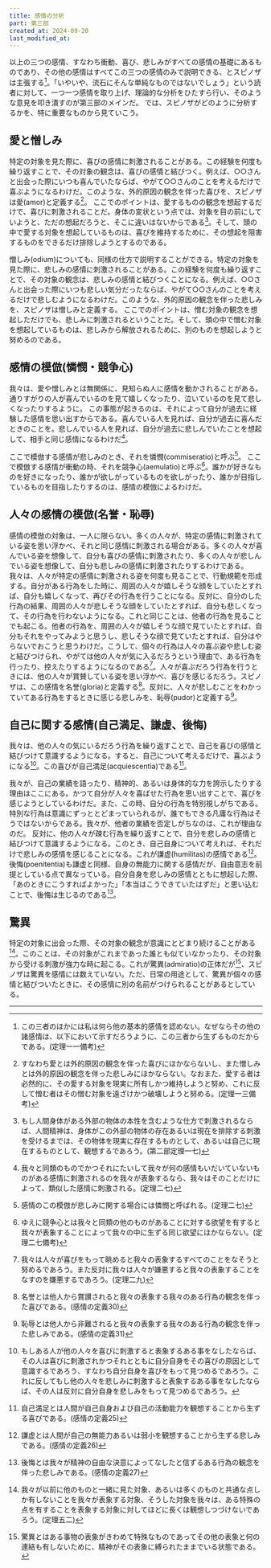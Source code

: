 ```yaml
---
title: 感情の分析
part: 第三部
created_at: 2024-09-20
last_modified_at: 
---
```


以上の三つの感情、すなわち衝動、喜び、悲しみがすべての感情の基礎にあるものであり、その他の感情はすべてこの三つの感情のみで説明できる、とスピノザは主張する[^ref1-1]。「いやいや、流石にそんな単純なものではないでしょう」という読者に対して、一つ一つ感情を取り上げ、理論的な分析をひたすら行い、そのような意見を叩き潰すのが第三部のメインだ。
では、スピノザがどのように分析するかを、特に重要なものから見ていこう。

[^ref1-1]:この三者のほかには私は何ら他の基本的感情を認めない。なぜならその他の諸感情は、以下において示すだろうように、この三者から生ずるものだからである。(定理一一備考)

## 愛と憎しみ

特定の対象を見た際に、喜びの感情に刺激されることがある。この経験を何度も繰り返すことで、その対象の観念は、喜びの感情と結びつく。例えば、○○さんと出会った際にいつも喜んでいたならば、やがて○○さんのことを考えるだけで喜ぶようになるわけだ。このような、外的原因の観念を伴った喜びを、スピノザは愛(amor)と定義する[^ref2-1]。
ここでのポイントは、愛するものの観念を想起するだけで、喜びに刺激されることだ。身体の変状という点では、対象を目の前にしていようと、ただの想起だろうと、そこに違いはないからである[^ref2-2]。そして、頭の中で愛する対象を想起しているものは、喜びを維持するために、その想起を阻害するものをできるだけ排除しようとするのである。

[^ref2-1]:すなわち愛とは外的原因の観念を伴った喜びにほかならないし、また憎しみとは外的原因の観念を伴った悲しみにほかならない。なおまた、愛する者は必然的に、その愛する対象を現実に所有しかつ維持しようと努め、これに反して憎む者はその憎む対象を遠ざけかつ破壊しようと努める。(定理一三備考)

[^ref2-2]:もし人間身体がある外部の物体の本性を含むような仕方で刺激されるならば、人間精神は、身体がこの外部の物体の存在あるいは現在を排除する刺激を受けるまでは、その物体を現実に存在するものとして、あるいは自己に現在するものとして、観想するであろう。(第二部定理一七)

憎しみ(odium)についても、同様の仕方で説明することができる。特定の対象を見た際に、悲しみの感情に刺激されることがある。この経験を何度も繰り返すことで、その対象の観念は、悲しみの感情と結びつくことになる。例えば、○○さんと出会った際にいつも悲しい気分だったならば、やがて○○さんのことを考えるだけで悲しむようになるわけだ。このような、外的原因の観念を伴った悲しみを、スピノザは憎しみと定義する。
ここでのポイントは、憎む対象の観念を想起しただけでも、悲しみに刺激されるということだ。そして、頭の中で憎む対象を想起しているものは、悲しみから解放されるために、別のものを想起しようと努めるのである。

## 感情の模倣(憐憫・競争心)

我々は、愛や憎しみとは無関係に、見知らぬ人に感情を動かされることがある。通りすがりの人が喜んでいるのを見て嬉しくなったり、泣いているのを見て悲しくなったりするように。
この事態が起きるのは、それによって自分が過去に経験した感情を思い出すからである。喜んでいる人を見れば、自分が過去に喜んだときのことを。悲しんでいる人を見れば、自分が過去に悲しんでいたことを想起して、相手と同じ感情になるわけだ[^ref3-1]。

[^ref3-1]:我々と同類のものでかつそれにたいして我々が何の感情もいだいていないものがある感情に刺激されるのを我々が表象するなら、我々はそのことだけによって、類似した感情に刺激される。(定理二七)

ここで模倣する感情が悲しみのとき、それを憐憫(commiseratio)と呼ぶ[^ref3-2]。
ここで模倣する感情が衝動の時、それを競争心(aemulatio)と呼ぶ[^ref3-3]。誰かが好きなものを好きになったり、誰かが欲しがっているものを欲しがったり、誰かが目指しているものを目指したりするのは、感情の模倣によるわけだ。

[^ref3-2]:感情のこの模倣が悲しみに関する場合には憐憫と呼ばれる。(定理二七)

[^ref3-3]:ゆえに競争心とは我々と同類の他のものがあることに対する欲望を有すると我々が表象することによって我々の中に生ずる同じ欲望にほかならない。(定理二七備考) 

## 人々の感情の模倣(名誉・恥辱)

感情の模倣の対象は、一人に限らない。多くの人々が、特定の感情に刺激されている姿を思い浮かべ、それと同じ感情に刺激される場合がある。多くの人々が喜んでいる姿を想像して、自分も喜びの感情に刺激されたり、多くの人々が悲しんでいる姿を想像して、自分も悲しみの感情に刺激されたりするわけである。
我々は、人々が特定の感情に刺激される姿を何度も見ることで、行動規範を形成する。自分がある行為をした時に、周囲の人々が嬉しそうな顔をしていたとすれば、自分も嬉しくなって、再びその行為を行うことになる。反対に、自分のした行為の結果、周囲の人々が悲しそうな顔をしていたとすれば、自分も悲しくなって、その行為を行わないようになる。これと同じことは、他者の行為を見ることでも起こる。他者の行為を、周囲の人々が嬉しそうな顔で見ていたとすれば、自分もそれをやってみようと思うし、悲しそうな顔で見ていたとすれば、自分はやらないでおこうと思うわけだ。こうして、個々の行為は人々の喜ぶ姿や悲しむ姿と結びつけられ、やがては他の人々が気に入るだろうという理由で、ある行為を行ったり、控えたりするようになるのである[^ref4-1]。人々が喜ぶだろう行為を行うときには、他の人々が賞賛している姿を思い浮かべ、喜びを感じるだろう。スピノザは、この感情を名誉(gloria)と定義する[^ref4-2]。反対に、人々が悲しむことをわかっていてある行為をするときに感じる悲しみを、恥辱(pudor)と定義する[^ref4-3]。

[^ref4-1]:我々は人々が喜びをもって眺めると我々の表象するすべてのことをなそうと努めるであろう。また反対に我々は人々が嫌悪すると我々の表象することをなすのを嫌悪するであろう。(定理二九)

[^ref4-2]:名誉とは他人から賞讃されると我々の表象する我々のある行為の観念を伴った喜びである。(感情の定義30)

[^ref4-3]:恥辱とは他人から非難されると我々の表象する我々のある行為の観念を伴った悲しみである。(感情の定義31)

## 自己に関する感情(自己満足、謙虚、後悔)

我々は、他の人々の気にいるだろう行為を繰り返すことで、自己を喜びの感情と結びつけて意識するようになる。すると、自己について考えるだけで、喜ぶようになる[^ref5-1]。この喜びが自己満足(acquiescentia)である[^ref5-2]。

[^ref5-1]:もしある人が他の人々を喜びに刺激すると表象するある事をなしたならば、その人は喜びに刺激されかつそれとともに自分自身をその喜びの原因として意識するであろう、すなわち自分自身を喜びをもって見つめるであろう。これに反してもし他の人々を悲しみに刺激すると表象するある事をなしたならば、その人は反対に自分自身を悲しみをもって見つめるであろう。

[^ref5-2]:自己満足とは人間が自己自身および自己の活動能力を観想することから生ずる喜びである。(感情の定義25)

我々が、自己の業績を語ったり、精神的、あるいは身体的な力を誇示したりする理由はここにある。かつて自分が人々を喜ばせた行為を思い出すことで、喜びを感じようとしているわけだ。また、この時、自分の行為を特別視しがちである。特別な行為は意識にずっととどまっていられるが、誰でもできる凡庸な行為はそうではないからである。我々が、他者の業績を否定しがちなのは、これが理由なのだ。
反対に、他の人々が疎む行為を繰り返すことで、自分を悲しみの感情と結びつけて意識するようになる。このとき、自己自身について考えれば、それだけで悲しみの感情を感じることになる。これが謙虚(humilitas)の感情である[^ref5-3]。
後悔(poenitentia)も謙虚と同様、自身の無能力に関する感情だが、自由意志を前提としている点で異なっている。自分自身を悲しみの感情とともに想起した際、「あのときにこうすればよかった」「本当はこうできていたはずだ」と思い込むことで、後悔は生じるのである[^ref5-4]。

[^ref5-3]:謙虚とは人間が自己の無能力あるいは弱小を観想することから生ずる悲しみである。(感情の定義26)

[^ref5-4]:後悔とは我々が精神の自由な決意によってなしたと信ずるある行為の観念を伴った悲しみである。(感情の定義27)

## 驚異

特定の対象に出会った際、その対象の観念が意識にとどまり続けることがある[^ref6-1]。このことは、その対象がこれまであった誰とも似ていなかったり、その対象から受ける刺激が強力な時に起こる。これが驚異(admiratio)の正体だが[^ref6-2]、スピノザは驚異を感情には数えていない。ただ、日常の用途として、驚異が個々の感情と結びついたときに、その感情に別の名前がつけられることがあるとしている。

[^ref6-1]:我々が以前に他のものと一緒に見た対象、あるいは多くのものと共通な点しか有しないことを我々が表象する対象、そうした対象を我々は、ある特殊の点を有することを表象する対象に対してほどに長くは観想しつづけないであろう。(定理五二)

[^ref6-2]:驚異とはある事物の表象がきわめて特殊なものであってその他の表象と何の連結も有しないために、精神がその表象に縛られたままでいる状態である。

---